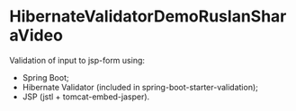 # HibernateValidatorDemoRuslanSharaVideo
Validation of input to jsp-form using:
* Spring Boot;
* Hibernate Validator (included in spring-boot-starter-validation);
* JSP (jstl + tomcat-embed-jasper).
